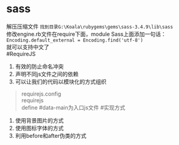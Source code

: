 # sass 

解压压缩文件
`找到目录G:\Koala\rubygems\gems\sass-3.4.9\lib\sass`  
修改engine.rb文件在require下面，module Sass上面添加一句话：     
`Encoding.default_external = Encoding.find('utf-8')`   
就可以支持中文了    
#RequireJS
 1. 有效的防止命名冲突
 2. 声明不同js文件之间的依赖
 3. 可以让我们的代码以模块化的方式组织    
> requirejs.config     
> requirejs     
> define
#data-main为入口js文件
#实现方式
1. 使用背景图片的方式
2. 使用图标字体的方式
3. 利用before和after伪类的方式
